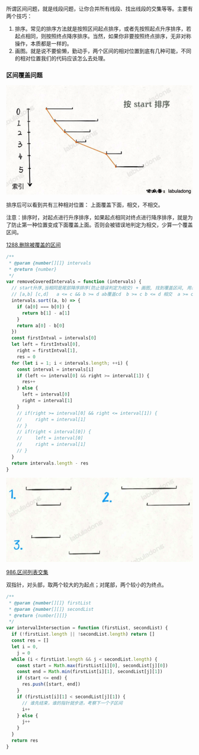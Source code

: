 所谓区间问题，就是线段问题，让你合并所有线段、找出线段的交集等等。主要有两个技巧：

1. 排序。常见的排序方法就是按照区间起点排序，或者先按照起点升序排序，若起点相同，则按照终点降序排序。当然，如果你非要按照终点排序，无非对称操作，本质都是一样的。
2. 画图。就是说不要偷懒，勤动手，两个区间的相对位置到底有几种可能，不同的相对位置我们的代码应该怎么去处理。

### 区间覆盖问题

![区间-2022-06-23](https://raw.githubusercontent.com/yokiizx/picgo/main/images/%E5%8C%BA%E9%97%B4-2022-06-23.png)

排序后可以看到共有三种相对位置： 上面覆盖下面，相交，不相交。

注意：排序时，对起点进行升序排序，如果起点相同对终点进行降序排序，就是为了防止第一种位置变成下面覆盖上面。否则会被错误地判定为相交，少算一个覆盖区间。

[1288.删除被覆盖的区间](https://leetcode.cn/problems/remove-covered-intervals/)

```js
/**
 * @param {number[][]} intervals
 * @return {number}
 */
var removeCoveredIntervals = function (intervals) {
  // start升序,当相同是尾部降序排序(防止错误判定为相交) + 画图, 找到覆盖区间, 用总长度减掉这个就是剩余的
  // [a,b] [c,d]   a <= c && b >= d ab覆盖cd  b >= c b <= d 相交  a >= c 没交集
  intervals.sort((a, b) => {
    if (a[0] === b[0]) {
      return b[1] - a[1]
    }
    return a[0] - b[0]
  })
  const firstIntval = intervals[0]
  let left = firstIntval[0],
    right = firstIntval[1],
    res = 0
  for (let i = 1; i < intervals.length; ++i) {
    const interval = intervals[i]
    if (left <= interval[0] && right >= interval[1]) {
      res++
    } else {
      left = interval[0]
      right = interval[1]
    }
    // if(right >= interval[0] && right <= interval[1]) {
    //     right = interval[1]
    // }
    // if(right < interval[0]) {
    //     left = interval[0]
    //     right = interval[1]
    // }
  }
  return intervals.length - res
}
```

![区间-2022-06-24](https://raw.githubusercontent.com/yokiizx/picgo/main/images/%E5%8C%BA%E9%97%B4-2022-06-24.png)

[986.区间列表交集](https://leetcode.cn/problems/interval-list-intersections/)

双指针，对头部，取两个较大的为起点；对尾部，两个较小的为终点。

```js
/**
 * @param {number[][]} firstList
 * @param {number[][]} secondList
 * @return {number[][]}
 */
var intervalIntersection = function (firstList, secondList) {
  if (!firstList.length || !secondList.length) return []
  const res = []
  let i = 0,
    j = 0
  while (i < firstList.length && j < secondList.length) {
    const start = Math.max(firstList[i][0], secondList[j][0])
    const end = Math.min(firstList[i][1], secondList[j][1])
    if (start <= end) {
      res.push([start, end])
    }
    if (firstList[i][1] < secondList[j][1]) {
      // 谁先结束，谁的指针就步进，考察下一个子区间
      i++
    } else {
      j++
    }
  }
  return res
}
```
